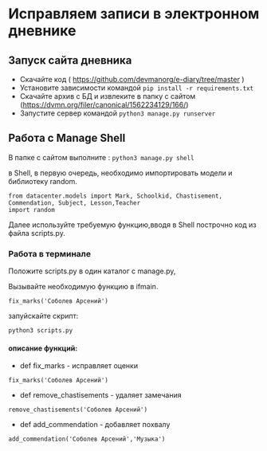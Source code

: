 # Исправляем записи в электронном дневнике

## Запуск сайта дневника

- Скачайте код ( https://github.com/devmanorg/e-diary/tree/master )
- Установите зависимости командой `pip install -r requirements.txt`
- Скачайте архив с БД и извлеките в папку с сайтом (https://dvmn.org/filer/canonical/1562234129/166/)
- Запустите сервер командой `python3 manage.py runserver`

## Работа с Manage Shell

В папке с сайтом выполните :
`python3 manage.py shell`


в Shell, в первую очередь, необходимо импортировать модели и библиотеку random.
```
from datacenter.models import Mark, Schoolkid, Chastisement, Commendation, Subject, Lesson,Teacher 
import random

```

Далее используйте требуемую функцию,вводя в Shell построчно код из файла scripts.py.

### Работа в терминале

Положите scripts.py в один каталог с manage.py,

Вызывайте необходимую функцию в ifmain.

`fix_marks('Соболев Арсений')`
 
запуйскайте скрипт:

`python3 scripts.py`



#### описание функций:

- def fix_marks            - исправляет оценки
```
fix_marks('Соболев Арсений')
```

- def remove_chastisements - удаляет замечания
```
remove_chastisements('Соболев Арсений')
```
- def add_commendation     - добавляет похвалу

```
add_commendation('Соболев Арсений','Музыка')

```